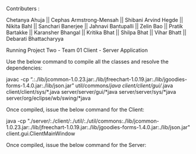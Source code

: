 Contributers :

Chetanya Ahuja || 
Cephas Armstrong-Mensah  || 
Shibani Arvind Hegde  || 
Nikita Bahl  || 
Sanchari Banerjee  || 
Jahnavi Bantupalli  || 
Zelin Bao  || 
Pratik Bartakke  || 
Karansher Bhangal  || 
Kritika Bhat  || 
Shilpa Bhat  || 
Vihar Bhatt  || 
Debarati Bhattacharyya

Running Project Two - Team 01 Client - Server Application

Use the below command to compile all the classes and resolve the dependencies:

javac -cp “.:./lib/jcommon-1.0.23.jar:./lib/jfreechart-1.0.19.jar:./lib/jgoodies-forms-1.4.0.jar:./lib/json.jar” util/commons/*java client/client/gui/*.java client/client/sys/*.java  server/server/gui/*java server/server/sys/*java server/org/eclipse/wb/swing/*java

Once compiled, issue the below command for the Client:

java -cp "./server/:./client/:./util/:./util/commons:./lib/jcommon-1.0.23.jar:./lib/jfreechart-1.0.19.jar:./lib/jgoodies-forms-1.4.0.jar:./lib/json.jar" client.gui.ClientMainWindow

Once compiled, issue the below command for the Server:
